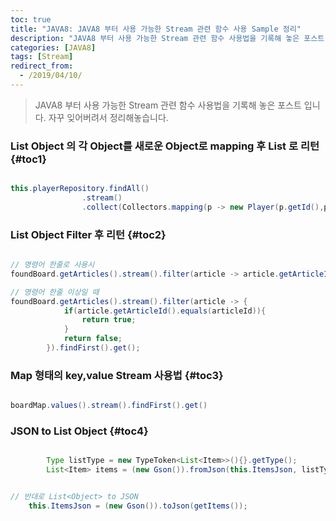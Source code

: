 ```yaml
---
toc: true
title: "JAVA8: JAVA8 부터 사용 가능한 Stream 관련 함수 사용 Sample 정리"
description: "JAVA8 부터 사용 가능한 Stream 관련 함수 사용법을 기록해 놓은 포스트 입니다."
categories: [JAVA8]
tags: [Stream]
redirect_from:
  - /2019/04/10/
---
```


> JAVA8 부터 사용 가능한 Stream 관련 함수 사용법을 기록해 놓은 포스트 입니다. 자꾸 잊어버려서 정리해놓습니다.

### List Object 의 각 Object를 새로운 Object로 mapping 후 List 로 리턴 {#toc1}

```java

this.playerRepository.findAll()
				.stream()
				.collect(Collectors.mapping(p -> new Player(p.getId(),p.getName(),p.getNum(),p.getPosition()), Collectors.toList()));

```

### List Object Filter 후 리턴 {#toc2}

```java

// 명령어 한줄로 사용시
foundBoard.getArticles().stream().filter(article -> article.getArticleId().equals(articleId)).findFirst().get();

// 명령어 한줄 이상일 때
foundBoard.getArticles().stream().filter(article -> {
			if(article.getArticleId().equals(articleId)){
				return true;
			}
			return false;
		}).findFirst().get();

```

### Map 형태의 key,value Stream 사용법 {#toc3}

```java

boardMap.values().stream().findFirst().get()

```

### JSON to List Object  {#toc4}

```java

		Type listType = new TypeToken<List<Item>>(){}.getType();
		List<Item> items = (new Gson()).fromJson(this.ItemsJson, listType);


// 반대로 List<Object> to JSON
    this.ItemsJson = (new Gson()).toJson(getItems());
```


[^1]: This is a footnote.

[kramdown]: https://kramdown.gettalong.org/
[My Blog]: https://marindie.github.io